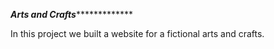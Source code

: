 
*******************Arts and Crafts********************************

In this project we built a website for a fictional arts and crafts.


